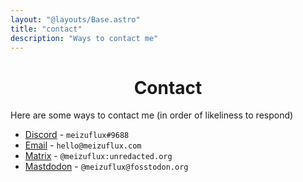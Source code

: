 ```yaml
---
layout: "@layouts/Base.astro"
title: "contact"
description: "Ways to contact me"
---
```

<h1 style="text-align: center">Contact</h1>

Here are some ways to contact me (in order of likeliness to respond)
- [Discord](https://discord.com/users/809587169520910346) - `meizuflux#9688`
- [Email](mailto:hello@meizuflux.com) - `hello@meizuflux.com`
- [Matrix](https://matrix.to/#/@meizuflux:unredacted.org) - `@meizuflux:unredacted.org`
- [Mastdodon](https://fosstodon.org/@meizuflux) - `@meizuflux@fosstodon.org`
